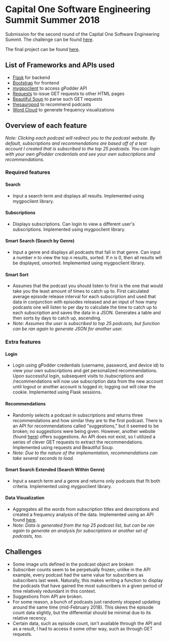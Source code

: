 # Capital One Software Engineering Summit Summer 2018
Submission for the second round of the Capital One Software Engineering Summit. The challenge can be found [here](https://www.mindsumo.com/contests/podcast-engine).

The final project can be found [here](https://bradleyzhou-capital-one.herokuapp.com/).

## List of Frameworks and APIs used
* [Flask](http://flask.pocoo.org/) for backend
* [Bootstrap](https://getbootstrap.com/) for frontend
* [mygpoclient](http://mygpoclient.readthedocs.io/en/latest/) to access gPodder API
* [Requests](http://docs.python-requests.org/en/master/) to issue GET requests to other HTML pages
* [Beautiful Soup](https://www.crummy.com/software/BeautifulSoup/) to parse such GET requests
* [thesauropod](http://www.thesauropod.us/) to recommend podcasts
* [Word Cloud](https://github.com/amueller/word_cloud) to generate frequency visualizations

## Overview of each feature
*Note: Clicking each podcast will redirect you to the podcast website. By default, subscriptions and recommendations are based off of a test account I created that is subscribed to the top 25 podcasts. You can login with your own gPodder credentials and see your own subscriptions and recommendations.*
### Required features
#### Search
* Input a search term and displays all results. Implemented using mygpoclient library.

#### Subscriptions
* Displays subscriptions. Can login to view a different user's subscriptions. Implemented using mygpoclient library.

#### Smart Search (Search by Genre)
* Input a genre and displays all podcasts that fall in that genre. Can input a number *n* to view the top *n* results, sorted. If *n* is 0, then all results will be displayed, unsorted. Implemented using mygpoclient library.

#### Smart Sort  
* Assumes that the podcast you should listen to first is the one that would take you the least amount of times to catch up to. First calculated average episode release interval for each subscription and used that data in conjunction with episodes released and an input of how many podcasts one will listen to per day to calculate the time to catch up to each subscription and saves the data in a JSON. Generates a table and then sorts by days to catch up, ascending.
* *Note: Assumes the user is subscribed to top 25 podcasts, but function can be ran again to generate JSON for another user.*

### Extra features
#### Login
* Login using gPodder credentials (username, password, and device id) to view your own subscriptions and get personalized recommendations. Upon successful login, subsequent visits to /subscriptions and /recommendations will now use subscription data from the new account until logout or another account is logged in; logging out will clear the cookie. Implemented using Flask sessions.

#### Recommendations
* Randomly selects a podcast in subscriptions and returns three recommendations and how similar they are to the first podcast. There is an API for recommendations called "suggestions," but it seemed to be broken; no suggestions were being given. However, another website (found [here](http://www.thesauropod.us/)) offers suggestions. An API does not exist, so I utilized a series of clever GET requests to extract the recommendations. Implemented using requests and Beautiful Soup.
* *Note: Due to the nature of the implementation, recommendations can take several seconds to load.*

#### Smart Search Extended (Search Within Genre)
* Input a search term and a genre and returns only podcasts that fit both criteria. Implemented using mygpoclient library.

#### Data Visualization
* Aggregates all the words from subscription titles and descriptions and created a frequency analysis of the data. Implemented using an API found [here](https://github.com/amueller/word_cloud).
* *Note: Data is generated from the top 25 podcast list, but can be ran again to generate an analysis for subscriptions or another set of podcasts, too.*

## Challenges
* Some image urls defined in the podcast object are broken
* Subscriber counts seem to be perpetually frozen; unlike in the API example, every podcast had the same value for subscribers as subscribers last week. Naturally, this makes writing a function to display the podcasts that have gained the most subscribers in a given period of time relatively redundant in this context.
* Suggestions from API are broken.
* For some reason, a bunch of podcasts just randomly stopped updating around the same time (mid-February 2018). This skews the episode count data slightly, but the differential should be minimal due to its relative recency.
* Certain data, such as episode count, isn't available through the API and as a result, I had to access it some other way, such as through GET requests.
